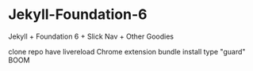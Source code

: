 # Jekyll-Foundation-6
Jekyll + Foundation 6 + Slick Nav + Other Goodies

clone repo
have livereload Chrome extension
bundle install
type "guard"
BOOM
